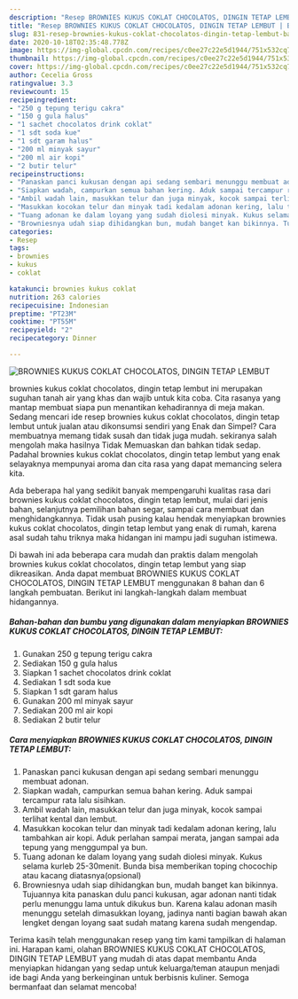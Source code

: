 ```yaml
---
description: "Resep BROWNIES KUKUS COKLAT CHOCOLATOS, DINGIN TETAP LEMBUT | Bahan Membuat BROWNIES KUKUS COKLAT CHOCOLATOS, DINGIN TETAP LEMBUT Yang Enak Dan Lezat"
title: "Resep BROWNIES KUKUS COKLAT CHOCOLATOS, DINGIN TETAP LEMBUT | Bahan Membuat BROWNIES KUKUS COKLAT CHOCOLATOS, DINGIN TETAP LEMBUT Yang Enak Dan Lezat"
slug: 831-resep-brownies-kukus-coklat-chocolatos-dingin-tetap-lembut-bahan-membuat-brownies-kukus-coklat-chocolatos-dingin-tetap-lembut-yang-enak-dan-lezat
date: 2020-10-18T02:35:48.778Z
image: https://img-global.cpcdn.com/recipes/c0ee27c22e5d1944/751x532cq70/brownies-kukus-coklat-chocolatos-dingin-tetap-lembut-foto-resep-utama.jpg
thumbnail: https://img-global.cpcdn.com/recipes/c0ee27c22e5d1944/751x532cq70/brownies-kukus-coklat-chocolatos-dingin-tetap-lembut-foto-resep-utama.jpg
cover: https://img-global.cpcdn.com/recipes/c0ee27c22e5d1944/751x532cq70/brownies-kukus-coklat-chocolatos-dingin-tetap-lembut-foto-resep-utama.jpg
author: Cecelia Gross
ratingvalue: 3.3
reviewcount: 15
recipeingredient:
- "250 g tepung terigu cakra"
- "150 g gula halus"
- "1 sachet chocolatos drink coklat"
- "1 sdt soda kue"
- "1 sdt garam halus"
- "200 ml minyak sayur"
- "200 ml air kopi"
- "2 butir telur"
recipeinstructions:
- "Panaskan panci kukusan dengan api sedang sembari menunggu membuat adonan."
- "Siapkan wadah, campurkan semua bahan kering. Aduk sampai tercampur rata lalu sisihkan."
- "Ambil wadah lain, masukkan telur dan juga minyak, kocok sampai terlihat kental dan lembut."
- "Masukkan kocokan telur dan minyak tadi kedalam adonan kering, lalu tambahkan air kopi. Aduk perlahan sampai merata, jangan sampai ada tepung yang menggumpal ya bun."
- "Tuang adonan ke dalam loyang yang sudah diolesi minyak. Kukus selama kurleb 25-30menit. Bunda bisa memberikan toping chocochip atau kacang diatasnya(opsional)"
- "Browniesnya udah siap dihidangkan bun, mudah banget kan bikinnya. Tujuannya kita panaskan dulu panci kukusan, agar adonan nanti tidak perlu menunggu lama untuk dikukus bun. Karena kalau adonan masih menunggu setelah dimasukkan loyang, jadinya nanti bagian bawah akan lengket dengan loyang saat sudah matang karena sudah mengendap."
categories:
- Resep
tags:
- brownies
- kukus
- coklat

katakunci: brownies kukus coklat 
nutrition: 263 calories
recipecuisine: Indonesian
preptime: "PT23M"
cooktime: "PT55M"
recipeyield: "2"
recipecategory: Dinner

---
```



![BROWNIES KUKUS COKLAT CHOCOLATOS, DINGIN TETAP LEMBUT](https://img-global.cpcdn.com/recipes/c0ee27c22e5d1944/751x532cq70/brownies-kukus-coklat-chocolatos-dingin-tetap-lembut-foto-resep-utama.jpg)


brownies kukus coklat chocolatos, dingin tetap lembut ini merupakan suguhan tanah air yang khas dan wajib untuk kita coba. Cita rasanya yang mantap membuat siapa pun menantikan kehadirannya di meja makan.
Sedang mencari ide resep brownies kukus coklat chocolatos, dingin tetap lembut untuk jualan atau dikonsumsi sendiri yang Enak dan Simpel? Cara membuatnya memang tidak susah dan tidak juga mudah. sekiranya salah mengolah maka hasilnya Tidak Memuaskan dan bahkan tidak sedap. Padahal brownies kukus coklat chocolatos, dingin tetap lembut yang enak selayaknya mempunyai aroma dan cita rasa yang dapat memancing selera kita.

Ada beberapa hal yang sedikit banyak mempengaruhi kualitas rasa dari brownies kukus coklat chocolatos, dingin tetap lembut, mulai dari jenis bahan, selanjutnya pemilihan bahan segar, sampai cara membuat dan menghidangkannya. Tidak usah pusing kalau hendak menyiapkan brownies kukus coklat chocolatos, dingin tetap lembut yang enak di rumah, karena asal sudah tahu triknya maka hidangan ini mampu jadi suguhan istimewa.




Di bawah ini ada beberapa cara mudah dan praktis dalam mengolah brownies kukus coklat chocolatos, dingin tetap lembut yang siap dikreasikan. Anda dapat membuat BROWNIES KUKUS COKLAT CHOCOLATOS, DINGIN TETAP LEMBUT menggunakan 8 bahan dan 6 langkah pembuatan. Berikut ini langkah-langkah dalam membuat hidangannya.

<!--inarticleads1-->

##### Bahan-bahan dan bumbu yang digunakan dalam menyiapkan BROWNIES KUKUS COKLAT CHOCOLATOS, DINGIN TETAP LEMBUT:

1. Gunakan 250 g tepung terigu cakra
1. Sediakan 150 g gula halus
1. Siapkan 1 sachet chocolatos drink coklat
1. Sediakan 1 sdt soda kue
1. Siapkan 1 sdt garam halus
1. Gunakan 200 ml minyak sayur
1. Sediakan 200 ml air kopi
1. Sediakan 2 butir telur




<!--inarticleads2-->

##### Cara menyiapkan BROWNIES KUKUS COKLAT CHOCOLATOS, DINGIN TETAP LEMBUT:

1. Panaskan panci kukusan dengan api sedang sembari menunggu membuat adonan.
1. Siapkan wadah, campurkan semua bahan kering. Aduk sampai tercampur rata lalu sisihkan.
1. Ambil wadah lain, masukkan telur dan juga minyak, kocok sampai terlihat kental dan lembut.
1. Masukkan kocokan telur dan minyak tadi kedalam adonan kering, lalu tambahkan air kopi. Aduk perlahan sampai merata, jangan sampai ada tepung yang menggumpal ya bun.
1. Tuang adonan ke dalam loyang yang sudah diolesi minyak. Kukus selama kurleb 25-30menit. Bunda bisa memberikan toping chocochip atau kacang diatasnya(opsional)
1. Browniesnya udah siap dihidangkan bun, mudah banget kan bikinnya. Tujuannya kita panaskan dulu panci kukusan, agar adonan nanti tidak perlu menunggu lama untuk dikukus bun. Karena kalau adonan masih menunggu setelah dimasukkan loyang, jadinya nanti bagian bawah akan lengket dengan loyang saat sudah matang karena sudah mengendap.




Terima kasih telah menggunakan resep yang tim kami tampilkan di halaman ini. Harapan kami, olahan BROWNIES KUKUS COKLAT CHOCOLATOS, DINGIN TETAP LEMBUT yang mudah di atas dapat membantu Anda menyiapkan hidangan yang sedap untuk keluarga/teman ataupun menjadi ide bagi Anda yang berkeinginan untuk berbisnis kuliner. Semoga bermanfaat dan selamat mencoba!
